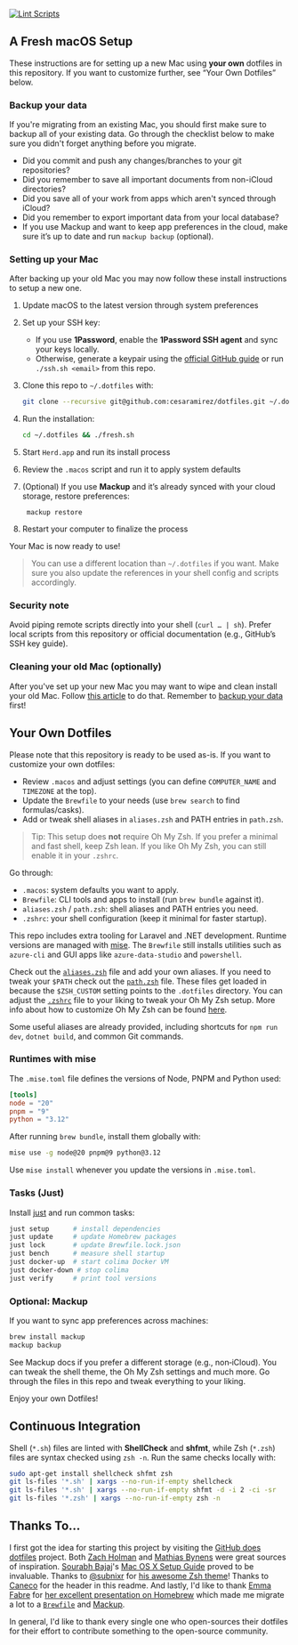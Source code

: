 [![Lint Scripts](https://github.com/cesaramirez/dotfiles/actions/workflows/lint-scripts.yml/badge.svg)](https://github.com/cesaramirez/dotfiles/actions/workflows/lint-scripts.yml)

## A Fresh macOS Setup

These instructions are for setting up a new Mac using **your own** dotfiles in this repository. If you want to customize further, see “Your Own Dotfiles” below.

### Backup your data

If you're migrating from an existing Mac, you should first make sure to backup all of your existing data. Go through the checklist below to make sure you didn't forget anything before you migrate.

- Did you commit and push any changes/branches to your git repositories?
- Did you remember to save all important documents from non-iCloud directories?
- Did you save all of your work from apps which aren't synced through iCloud?
- Did you remember to export important data from your local database?
- If you use Mackup and want to keep app preferences in the cloud, make sure it’s up to date and run `mackup backup` (optional).

### Setting up your Mac

After backing up your old Mac you may now follow these install instructions to setup a new one.

1. Update macOS to the latest version through system preferences
2. Set up your SSH key:
   - If you use **1Password**, enable the **1Password SSH agent** and sync your keys locally.
   - Otherwise, generate a keypair using the [official GitHub guide](https://docs.github.com/en/authentication/connecting-to-github-with-ssh) or run `./ssh.sh <email>` from this repo.

3. Clone this repo to `~/.dotfiles` with:

    ```zsh
    git clone --recursive git@github.com:cesaramirez/dotfiles.git ~/.dotfiles
    ```

4. Run the installation:

    ```zsh
    cd ~/.dotfiles && ./fresh.sh
    ```

5. Start `Herd.app` and run its install process
6. Review the `.macos` script and run it to apply system defaults
7. (Optional) If you use **Mackup** and it’s already synced with your cloud storage, restore preferences:

        mackup restore
8. Restart your computer to finalize the process

Your Mac is now ready to use!

> You can use a different location than `~/.dotfiles` if you want. Make sure you also update the references in your shell config and scripts accordingly.
### Security note
Avoid piping remote scripts directly into your shell (`curl … | sh`). Prefer local scripts from this repository or official documentation (e.g., GitHub’s SSH key guide).


### Cleaning your old Mac (optionally)

After you've set up your new Mac you may want to wipe and clean install your old Mac. Follow [this article](https://support.apple.com/guide/mac-help/erase-and-reinstall-macos-mh27903/mac) to do that. Remember to [backup your data](#backup-your-data) first!

## Your Own Dotfiles


Please note that this repository is ready to be used as-is. If you want to customize your own dotfiles:
  * Review `.macos` and adjust settings (you can define `COMPUTER_NAME` and `TIMEZONE` at the top).
  * Update the `Brewfile` to your needs (use `brew search` to find formulas/casks).
  * Add or tweak shell aliases in `aliases.zsh` and PATH entries in `path.zsh`.

> Tip: This setup does **not** require Oh My Zsh. If you prefer a minimal and fast shell, keep Zsh lean. If you like Oh My Zsh, you can still enable it in your `.zshrc`.

Go through:
- `.macos`: system defaults you want to apply.
- `Brewfile`: CLI tools and apps to install (run `brew bundle` against it).
- `aliases.zsh` / `path.zsh`: shell aliases and PATH entries you need.
- `.zshrc`: your shell configuration (keep it minimal for faster startup).

This repo includes extra tooling for Laravel and .NET development. Runtime versions are managed with [mise](https://github.com/jdx/mise). The `Brewfile` still installs utilities such as `azure-cli` and GUI apps like `azure-data-studio` and `powershell`.

Check out the [`aliases.zsh`](./aliases.zsh) file and add your own aliases. If you need to tweak your `$PATH` check out the [`path.zsh`](./path.zsh) file. These files get loaded in because the `$ZSH_CUSTOM` setting points to the `.dotfiles` directory. You can adjust the [`.zshrc`](./.zshrc) file to your liking to tweak your Oh My Zsh setup. More info about how to customize Oh My Zsh can be found [here](https://github.com/robbyrussell/oh-my-zsh/wiki/Customization).

Some useful aliases are already provided, including shortcuts for `npm run dev`, `dotnet build`, and common Git commands.

### Runtimes with mise

The `.mise.toml` file defines the versions of Node, PNPM and Python used:

```toml
[tools]
node = "20"
pnpm = "9"
python = "3.12"
```

After running `brew bundle`, install them globally with:

```bash
mise use -g node@20 pnpm@9 python@3.12
```

Use `mise install` whenever you update the versions in `.mise.toml`.
### Tasks (Just)
Install [just](https://github.com/casey/just) and run common tasks:

```bash
just setup      # install dependencies
just update     # update Homebrew packages
just lock       # update Brewfile.lock.json
just bench      # measure shell startup
just docker-up  # start colima Docker VM
just docker-down # stop colima
just verify     # print tool versions
```


### Optional: Mackup
If you want to sync app preferences across machines:

```bash
brew install mackup
mackup backup
```
See Mackup docs if you prefer a different storage (e.g., non‑iCloud).
You can tweak the shell theme, the Oh My Zsh settings and much more. Go through the files in this repo and tweak everything to your liking.

Enjoy your own Dotfiles!

## Continuous Integration
Shell (`*.sh`) files are linted with **ShellCheck** and **shfmt**, while Zsh (`*.zsh`) files are syntax checked using `zsh -n`. Run the same checks locally with:

```bash
sudo apt-get install shellcheck shfmt zsh
git ls-files '*.sh' | xargs --no-run-if-empty shellcheck
git ls-files '*.sh' | xargs --no-run-if-empty shfmt -d -i 2 -ci -sr
git ls-files '*.zsh' | xargs --no-run-if-empty zsh -n
```

## Thanks To...

I first got the idea for starting this project by visiting the [GitHub does dotfiles](https://dotfiles.github.io/) project. Both [Zach Holman](https://github.com/holman/dotfiles) and [Mathias Bynens](https://github.com/mathiasbynens/dotfiles) were great sources of inspiration. [Sourabh Bajaj](https://twitter.com/sb2nov/)'s [Mac OS X Setup Guide](http://sourabhbajaj.com/mac-setup/) proved to be invaluable. Thanks to [@subnixr](https://github.com/subnixr) for [his awesome Zsh theme](https://github.com/subnixr/minimal)! Thanks to [Caneco](https://twitter.com/caneco) for the header in this readme. And lastly, I'd like to thank [Emma Fabre](https://twitter.com/anahkiasen) for [her excellent presentation on Homebrew](https://speakerdeck.com/anahkiasen/a-storm-homebrewin) which made me migrate a lot to a [`Brewfile`](./Brewfile) and [Mackup](https://github.com/lra/mackup).

In general, I'd like to thank every single one who open-sources their dotfiles for their effort to contribute something to the open-source community.
